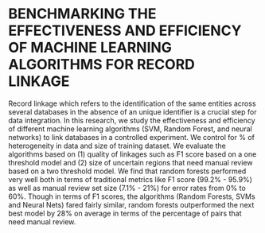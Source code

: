 # BENCHMARKING THE EFFECTIVENESS AND EFFICIENCY OF MACHINE LEARNING ALGORITHMS FOR RECORD LINKAGE

Record linkage which refers to the identification of the same entities across several databases in the absence of an unique identifier is a crucial step for data integration. In this research, we study the effectiveness and efficiency of different machine learning algorithms (SVM, Random Forest, and neural networks) to link databases in a controlled experiment. We control for % of heterogeneity in data and size of training dataset. We evaluate the algorithms based on (1) quality of linkages such as F1 score based on a one threshold model and (2) size of uncertain regions that need manual review based on a two threshold model. We find that random forests performed very well both in terms of traditional metrics like F1 score (99.2% - 95.9%) as well as manual review set size (7.1% - 21%) for error rates from 0% to 60%. Though in terms of F1 scores, the algorithms (Random Forests, SVMs and Neural Nets) fared fairly similar, random forests outperformed the next best model by 28% on average in terms of the percentage of pairs that need manual review.